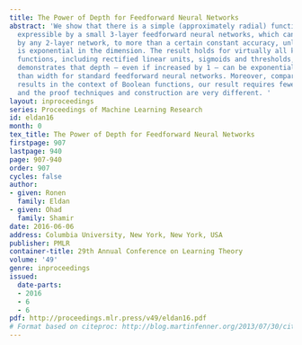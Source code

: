 ```yaml
---
title: The Power of Depth for Feedforward Neural Networks
abstract: 'We show that there is a simple (approximately radial) function on \mathbbR^d,
  expressible by a small 3-layer feedforward neural networks, which cannot be approximated
  by any 2-layer network, to more than a certain constant accuracy, unless its width
  is exponential in the dimension. The result holds for virtually all known activation
  functions, including rectified linear units, sigmoids and thresholds, and formally
  demonstrates that depth – even if increased by 1 – can be exponentially more valuable
  than width for standard feedforward neural networks. Moreover, compared to related
  results in the context of Boolean functions, our result requires fewer assumptions,
  and the proof techniques and construction are very different. '
layout: inproceedings
series: Proceedings of Machine Learning Research
id: eldan16
month: 0
tex_title: The Power of Depth for Feedforward Neural Networks
firstpage: 907
lastpage: 940
page: 907-940
order: 907
cycles: false
author:
- given: Ronen
  family: Eldan
- given: Ohad
  family: Shamir
date: 2016-06-06
address: Columbia University, New York, New York, USA
publisher: PMLR
container-title: 29th Annual Conference on Learning Theory
volume: '49'
genre: inproceedings
issued:
  date-parts:
  - 2016
  - 6
  - 6
pdf: http://proceedings.mlr.press/v49/eldan16.pdf
# Format based on citeproc: http://blog.martinfenner.org/2013/07/30/citeproc-yaml-for-bibliographies/
---
```

